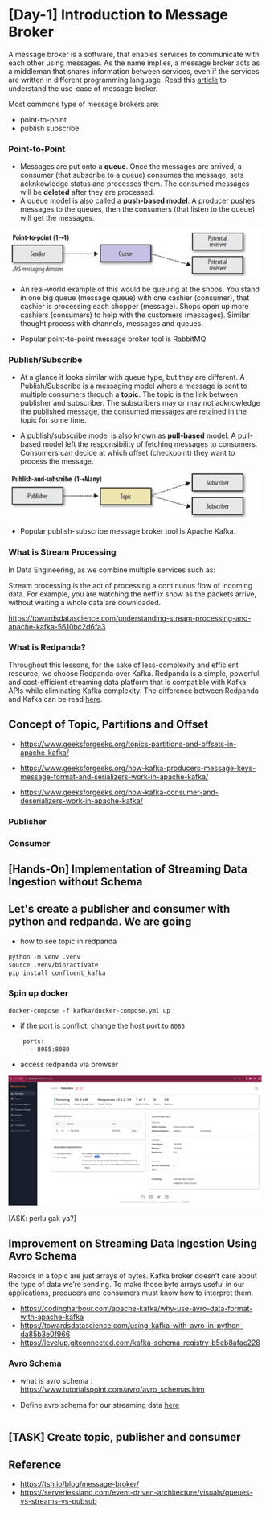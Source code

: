 # [Day-1] Introduction to Message Broker

A message broker is a software, that enables services to communicate with each other using messages. As the name implies, a message broker acts as a middleman that shares information between services, even if the services are written in different programming language. Read this [article](https://medium.com/geekculture/streams-vs-pub-sub-systems-in-redis-70626821cc2f) to understand the use-case of message broker. 

Most commons type of message brokers are:
- point-to-point
- publish subscribe

### Point-to-Point

- Messages are put onto a **queue**. Once the messages are arrived, a consumer (that subscribe to a queue) consumes the message, sets acknkowledge status and processes them. The consumed messages will be **deleted** after they are processed. 
- A queue model is also called a **push-based model**. A producer pushes messages to the queues, then the consumers (that listen to the queue) will get the messages.

![](./img/point-to-point.png)

- An real-world example of this would be queuing at the shops. You stand in one big queue (message queue) with one cashier (consumer), that cashier is processing each shopper (message). Shops open up more cashiers (consumers) to help with the customers (messages). Similar thought process with channels, messages and queues.


- Popular point-to-point message broker tool is RabbitMQ

### Publish/Subscribe
- At a glance it looks similar with queue type, but they are different. A Publish/Subscribe is a messaging model where a message is sent to multiple consumers through a **topic**. The topic is the link between publisher and subscriber. The subscribers may or may not acknowledge the published message, the consumed messages are retained in the topic for some time.

- A publish/subscribe model is also known as **pull-based** model. A pull-based model left the responsibility of fetching messages to consumers. Consumers can decide at which offset (checkpoint) they want to process the message.

![](./img/publish-subscribe.png)


- Popular publish-subscribe message broker tool is Apache Kafka.


### What is Stream Processing

In Data Engineering, as we combine multiple services such as: 

Stream processing is the act of processing a continuous flow of incoming data. For example, you are watching the netflix show as the packets arrive, without waiting a whole data are downloaded.

https://towardsdatascience.com/understanding-stream-processing-and-apache-kafka-5610bc2d6fa3



### What is Redpanda?

Throughout this lessons, for the sake of less-complexity and efficient resource, we choose Redpanda over Kafka. Redpanda is a simple, powerful, and cost-efficient streaming data platform that is compatible with Kafka APIs while eliminating Kafka complexity. The difference between Redpanda and Kafka can be read [here](https://docs.redpanda.com/current/get-started/intro-to-events/#redpanda-differentiators).


## Concept of Topic, Partitions and Offset

- https://www.geeksforgeeks.org/topics-partitions-and-offsets-in-apache-kafka/

- https://www.geeksforgeeks.org/how-kafka-producers-message-keys-message-format-and-serializers-work-in-apache-kafka/

- https://www.geeksforgeeks.org/how-kafka-consumer-and-deserializers-work-in-apache-kafka/

### Publisher

### Consumer




## [Hands-On] Implementation of Streaming Data Ingestion without Schema

Let's create a publisher and consumer with python and redpanda. We are going 
- 
- how to see topic in redpanda

```
python -m venv .venv
source .venv/bin/activate
pip install confluent_kafka
```


### Spin up docker

```
docker-compose -f kafka/docker-compose.yml up
```

- if the port is conflict, change the host port to `8085`

```
    ports:
      - 8085:8080
```

- access redpanda via browser

![](./img/streaming__redpd_dashboard.png)


[ASK: perlu gak ya?]

## Improvement on Streaming Data Ingestion Using Avro Schema

Records in a topic are just arrays of bytes. Kafka broker doesn’t care about the type of data we’re sending. To make those byte arrays useful in our applications, producers and consumers must know how to interpret them.

- https://codingharbour.com/apache-kafka/why-use-avro-data-format-with-apache-kafka
- https://towardsdatascience.com/using-kafka-with-avro-in-python-da85b3e0f966
- https://levelup.gitconnected.com/kafka-schema-registry-b5eb8afac228

### Avro Schema

- what is avro schema : https://www.tutorialspoint.com/avro/avro_schemas.htm

- Define avro schema for our streaming data [here](./kafka/avro/schema/stocks_schema.avsc)

```

```




## [TASK] Create topic, publisher and consumer


## Reference

- https://tsh.io/blog/message-broker/
- https://serverlessland.com/event-driven-architecture/visuals/queues-vs-streams-vs-pubsub